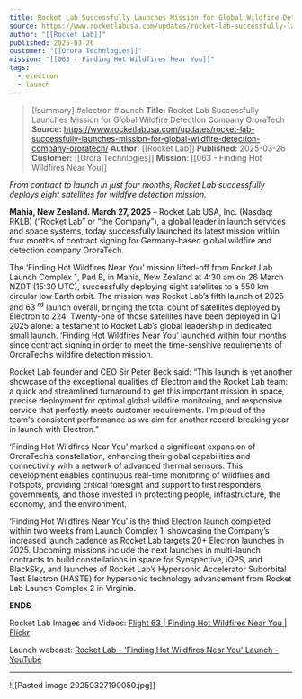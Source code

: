 ```yaml
---
title: Rocket Lab Successfully Launches Mission for Global Wildfire Detection Company OroraTech
source: https://www.rocketlabusa.com/updates/rocket-lab-successfully-launches-mission-for-global-wildfire-detection-company-ororatech/
author: "[[Rocket Lab]]"
published: 2025-03-26
customer: "[[Orora Technlogies]]"
mission: "[[063 - Finding Hot Wildfires Near You]]"
tags:
  - electron
  - launch
---
```

>[!summary]
#electron #launch
**Title:** Rocket Lab Successfully Launches Mission for Global Wildfire Detection Company OroraTech
**Source:** https://www.rocketlabusa.com/updates/rocket-lab-successfully-launches-mission-for-global-wildfire-detection-company-ororatech/
**Author:** [[Rocket Lab]]
**Published:** 2025-03-26
**Customer:** [[Orora Technlogies]]
**Mission**: [[063 - Finding Hot Wildfires Near You]]

*From contract to launch in just four months, Rocket Lab successfully deploys eight satellites for wildfire detection mission.*

**Mahia, New Zealand. March 27, 2025** – Rocket Lab USA, Inc. (Nasdaq: RKLB) (“Rocket Lab” or “the Company”), a global leader in launch services and space systems, today successfully launched its latest mission within four months of contract signing for Germany-based global wildfire and detection company OroraTech.

The ‘Finding Hot Wildfires Near You’ mission lifted-off from Rocket Lab Launch Complex 1, Pad B, in Mahia, New Zealand at 4:30 am on 26 March NZDT (15:30 UTC), successfully deploying eight satellites to a 550 km circular low Earth orbit. The mission was Rocket Lab’s fifth launch of 2025 and 63 <sup>rd</sup> launch overall, bringing the total count of satellites deployed by Electron to 224. Twenty-one of those satellites have been deployed in Q1 2025 alone: a testament to Rocket Lab’s global leadership in dedicated small launch. ‘Finding Hot Wildfires Near You’ launched within four months since contract signing in order to meet the time-sensitive requirements of OroraTech’s wildfire detection mission.

Rocket Lab founder and CEO Sir Peter Beck said: “This launch is yet another showcase of the exceptional qualities of Electron and the Rocket Lab team: a quick and streamlined turnaround to get this important mission in space, precise deployment for optimal global wildfire monitoring, and responsive service that perfectly meets customer requirements. I'm proud of the team's consistent performance as we aim for another record-breaking year in launch with Electron.”

‘Finding Hot Wildfires Near You’ marked a significant expansion of OroraTech’s constellation, enhancing their global capabilities and connectivity with a network of advanced thermal sensors. This development enables continuous real-time monitoring of wildfires and hotspots, providing critical foresight and support to first responders, governments, and those invested in protecting people, infrastructure, the economy, and the environment.

‘Finding Hot Wildfires Near You’ is the third Electron launch completed within two weeks from Launch Complex 1, showcasing the Company’s increased launch cadence as Rocket Lab targets 20+ Electron launches in 2025. Upcoming missions include the next launches in multi-launch contracts to build constellations in space for Synspective, iQPS, and BlackSky, and launches of Rocket Lab’s Hypersonic Accelerator Suborbital Test Electron (HASTE) for hypersonic technology advancement from Rocket Lab Launch Complex 2 in Virginia.

**ENDS**

Rocket Lab Images and Videos: [Flight 63 | Finding Hot Wildfires Near You | Flickr](https://www.flickr.com/photos/rocketlab/albums/72177720324521285)

Launch webcast: [Rocket Lab - 'Finding Hot Wildfires Near You' Launch - YouTube](https://www.youtube.com/watch?v=M-ozUCTeDFE)

---

![[Pasted image 20250327190050.jpg]]